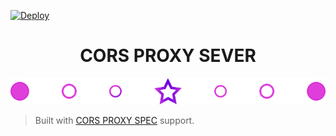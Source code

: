 [![Deploy](https://www.herokucdn.com/deploy/button.png)](https://heroku.com/deploy?template=https://github.com/messier31/cors-proxy-server.git)

<h1 align="center">CORS PROXY SEVER</h1>

<img src="https://raw.githubusercontent.com/messier31/cors-proxy-spec/master/cors-proxy.png" />

<br />

> Built with [CORS PROXY SPEC](https://github.com/messier31/cors-proxy-spec) support.

